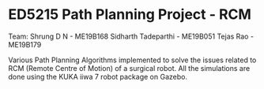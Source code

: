# ED5215 Path Planning Project - RCM

Team:
Shrung D N - ME19B168
Sidharth Tadeparthi - ME19B051
Tejas Rao - ME19B179

Various Path Planning Algorithms implemented to solve the issues related to RCM (Remote Centre of Motion) of a surgical robot. All the simulations are done using the KUKA iiwa 7 robot package on Gazebo.

